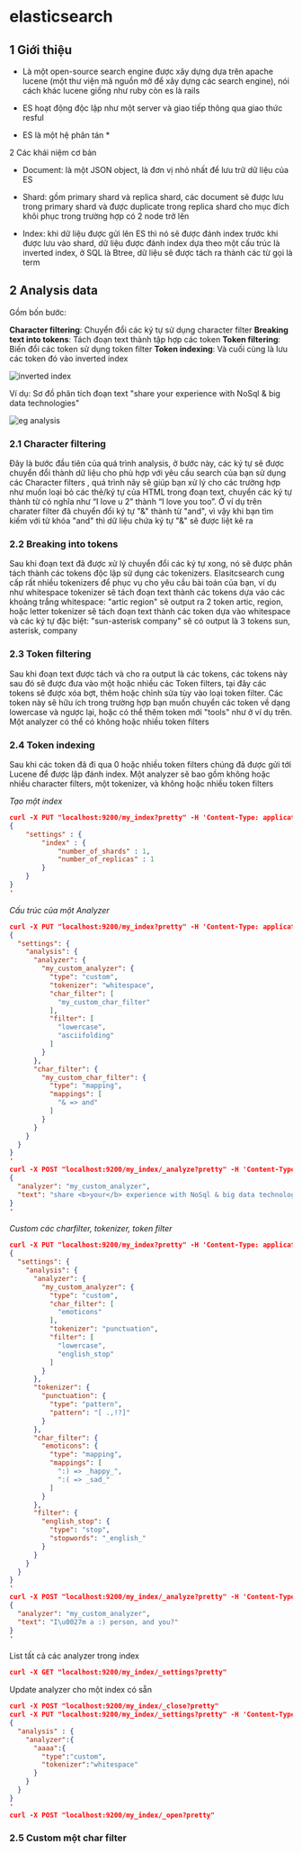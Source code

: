 # elasticsearch

## 1 Giới thiệu

- Là một open-source search engine được xây dựng dựa trên apache lucene (một thư viện mã nguồn mở để xây dựng các search engine), nói cách khác lucene giống như ruby còn es là rails

- ES hoạt động độc lập như một server và giao tiếp thông qua giao thức resful

- ES là một hệ phân tán *

2 Các khái niệm cơ bản

- Document: là một JSON object, là đơn vị nhỏ nhất để lưu trữ dữ liệu của ES

- Shard: gồm primary shard và replica shard, các document sẽ được lưu trong primary shard và được duplicate trong replica shard cho mục đích khôi phục trong trường hợp có 2 node trở lên

- Index: khi dữ liệu được gửi lên ES thì nó sẽ được đánh index trước khi được lưu vào shard, dữ liệu được đánh index dựa theo một cấu trúc là inverted index, ở SQL là Btree, dữ liệu sẽ được tách ra thành các từ gọi là term

## 2 Analysis data

Gồm bốn bước:

**Character filtering**: Chuyển đổi các ký tự sử dụng character filter
**Breaking text into tokens**: Tách đoạn text thành tập hợp các token
**Token filtering**: Biến đổi các token sử dụng token filter
**Token indexing**: Và cuối cùng là lưu các token đó vào inverted index

![inverted index](./images/inverted_index.png)

Ví dụ: Sơ đồ phân tích đoạn text "share your experience with NoSql & big data technologies"

![eg analysis](./images/eg_analysis.png)

### 2.1 Character filtering

Đây là bước đầu tiên của quá trình analysis, ở bước này, các ký tự sẽ được chuyển đổi thành dữ liệu cho phù hợp với yêu cầu search của bạn sử dụng các Character filters , quá trình nãy sẽ giúp bạn xử lý cho các trường hợp như muốn loại bỏ các thẻ/ký tự của HTML trong đoạn text, chuyển các ký tự thành từ có nghĩa như “I love u 2” thành “I love you too”. Ở ví dụ trên charater filter đã chuyển đổi ký tự "&" thành từ "and", vì vậy khi bạn tìm kiếm với từ khóa "and" thì dữ liệu chứa ký tự "&" sẽ được liệt kê ra

### 2.2 Breaking into tokens

Sau khi đoạn text đã được xử lý chuyển đổi các ký tự xong, nó sẽ được phân tách thành các tokens độc lập sử dụng các tokenizers. Elasitcsearch cung cấp rất nhiều tokenizers để phục vụ cho yêu cầu bài toán của bạn, ví dụ như whitespace tokenizer sẽ tách đoạn text thành các tokens dựa váo các khoảng trắng whitespace: "artic region" sẽ output ra 2 token artic, region, hoặc letter tokenizer sẽ tách đoạn text thành các token dựa vào whitespace và các ký tự đặc biệt: "sun-asterisk company" sẽ có output là 3 tokens sun, asterisk, company

### 2.3 Token filtering

Sau khi đoạn text được tách và cho ra output là các tokens, các tokens này sau đó sẽ được đưa vào một hoặc nhiều các Token filters, tại đây các tokens sẽ được xóa bợt, thêm hoặc chỉnh sửa tùy vào loại token filter. Các token này sẽ hữu ích trong trường hợp bạn muốn chuyển các token về dạng lowercase và ngược lại, hoặc có thể thêm token mới "tools" như ở ví dụ trên. Một analyzer có thể có không hoặc nhiều token filters

### 2.4 Token indexing

Sau khi các token đã đi qua 0 hoặc nhiều token filters chúng đã được gửi tới Lucene để được lập đánh index. Một analyzer sẽ bao gồm không hoặc nhiều character filters, một tokenizer, và không hoặc nhiều token filters

*Tạo một index*

```json
curl -X PUT "localhost:9200/my_index?pretty" -H 'Content-Type: application/json' -d'
{
    "settings" : {
        "index" : {
            "number_of_shards" : 1,
            "number_of_replicas" : 1
        }
    }
}
'
```

*Cấu trúc của một Analyzer*

```json
curl -X PUT "localhost:9200/my_index?pretty" -H 'Content-Type: application/json' -d'
{
  "settings": {
    "analysis": {
      "analyzer": {
        "my_custom_analyzer": {
          "type": "custom",
          "tokenizer": "whitespace",
          "char_filter": [
            "my_custom_char_filter"
          ],
          "filter": [
            "lowercase",
            "asciifolding"
          ]
        }
      },
      "char_filter": {
        "my_custom_char_filter": {
          "type": "mapping",
          "mappings": [
            "& => and"
          ]
        }
      }
    }
  }
}
'
curl -X POST "localhost:9200/my_index/_analyze?pretty" -H 'Content-Type: application/json' -d'
{
  "analyzer": "my_custom_analyzer",
  "text": "share <b>your</b> experience with NoSql & big data technologies"
}
'
```

*Custom các charfilter, tokenizer, token filter*

```json
curl -X PUT "localhost:9200/my_index?pretty" -H 'Content-Type: application/json' -d'
{
  "settings": {
    "analysis": {
      "analyzer": {
        "my_custom_analyzer": {
          "type": "custom",
          "char_filter": [
            "emoticons"
          ],
          "tokenizer": "punctuation",
          "filter": [
            "lowercase",
            "english_stop"
          ]
        }
      },
      "tokenizer": {
        "punctuation": {
          "type": "pattern",
          "pattern": "[ .,!?]"
        }
      },
      "char_filter": {
        "emoticons": {
          "type": "mapping",
          "mappings": [
            ":) => _happy_",
            ":( => _sad_"
          ]
        }
      },
      "filter": {
        "english_stop": {
          "type": "stop",
          "stopwords": "_english_"
        }
      }
    }
  }
}
'
curl -X POST "localhost:9200/my_index/_analyze?pretty" -H 'Content-Type: application/json' -d'
{
  "analyzer": "my_custom_analyzer",
  "text": "I\u0027m a :) person, and you?"
}
'
```

List tất cả các analyzer trong index
```json
curl -X GET "localhost:9200/my_index/_settings?pretty"
```

Update analyzer cho một index có sẵn
```json
curl -X POST "localhost:9200/my_index/_close?pretty"
curl -X PUT "localhost:9200/my_index/_settings?pretty" -H 'Content-Type: application/json' -d'
{
  "analysis" : {
    "analyzer":{
      "aaaa":{
        "type":"custom",
        "tokenizer":"whitespace"
      }
    }
  }
}
'
curl -X POST "localhost:9200/my_index/_open?pretty"
```

### 2.5 Custom một char filter
